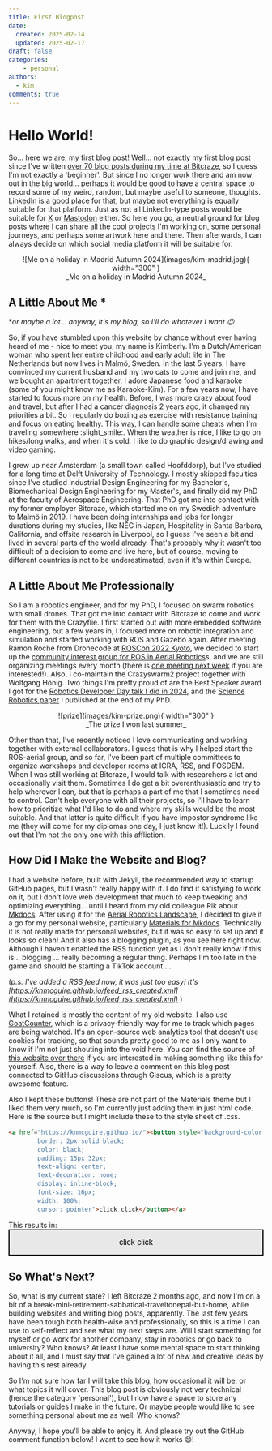 ```yaml
---
title: First Blogpost
date:
  created: 2025-02-14
  updated: 2025-02-17
draft: false
categories: 
    - personal
authors:
  - kim
comments: true
---
```


<script data-goatcounter="https://knmcguire.goatcounter.com/count"
async src="//gc.zgo.at/count.js"></script>

# Hello World!

So... here we are, my first blog post! Well... not exactly my first blog post since I've written [over 70 blog posts during my time at Bitcraze](https://www.bitcraze.io/author/kimberly/), so I guess I'm not exactly a 'beginner'. But since I no longer work there and am now out in the big world... perhaps it would be good to have a central space to record some of my weird, random, but maybe useful to someone, thoughts. [LinkedIn](https://www.linkedin.com/in/knmcguire/) is a good place for that, but maybe not everything is equally suitable for that platform. Just as not all LinkedIn-type posts would be suitable for [X](https://www.x.com/k_n_mcguire/) or [Mastodon](https://fosstodon.org/@k_n_mcguire) either. So here you go, a neutral ground for blog posts where I can share all the cool projects I'm working on, some personal journeys, and perhaps some artwork here and there. Then afterwards, I can always decide on which social media platform it will be suitable for.


<center>![Me on a holiday in Madrid Autumn 2024](images/kim-madrid.jpg){ width="300" } <br>
_Me on a holiday in Madrid Autumn 2024_</center>


## A Little About Me *

*_or maybe a lot... anyway, it's my blog, so I'll do whatever I want :wink:_

So, if you have stumbled upon this website by chance without ever having heard of me - nice to meet you, my name is Kimberly. <!-- more -->
 I'm a Dutch/American woman who spent her entire childhood and early adult life in The Netherlands but now lives in Malmö, Sweden. In the last 5 years, I have convinced my current husband and my two cats to come and join me, and we bought an apartment together. I adore Japanese food and karaoke (some of you might know me as Karaoke-Kim). For a few years now, I have started to focus more on my health. Before, I was more crazy about food and travel, but after I had a cancer diagnosis 2 years ago, it changed my priorities a bit. So I regularly do boxing as exercise with resistance training and focus on eating healthy. This way, I can handle some cheats when I'm traveling somewhere :slight_smile:. When the weather is nice, I like to go on hikes/long walks, and when it's cold, I like to do graphic design/drawing and video gaming.

I grew up near Amsterdam (a small town called Hoofddorp), but I've studied for a long time at Delft University of Technology. I mostly skipped faculties since I've studied Industrial Design Engineering for my Bachelor's, Biomechanical Design Engineering for my Master's, and finally did my PhD at the faculty of Aerospace Engineering. That PhD got me into contact with my former employer Bitcraze, which started me on my Swedish adventure to Malmö in 2019. I have been doing internships and jobs for longer durations during my studies, like NEC in Japan, Hospitality in Santa Barbara, California, and offsite research in Liverpool, so I guess I've seen a bit and lived in several parts of the world already. That's probably why it wasn't too difficult of a decision to come and live here, but of course, moving to different countries is not to be underestimated, even if it's within Europe.

## A Little About Me Professionally

So I am a robotics engineer, and for my PhD, I focused on swarm robotics with small drones. That got me into contact with Bitcraze to come and work for them with the Crazyflie. I first started out with more embedded software engineering, but a few years in, I focused more on robotic integration and simulation and started working with ROS and Gazebo again. After meeting Ramon Roche from Dronecode at [ROSCon 2022 Kyoto](https://roscon.ros.org/2022/), we decided to start up the [community interest group for ROS in Aerial Robotics](https://github.com/ROS-Aerial)s, and we are still organizing meetings every month (there is [one meeting next week](https://discourse.ros.org/t/aerial-robotics-meeting-february-20th-2025/42012) if you are interested!). Also, I co-maintain the Crazyswarm2 project together with Wolfgang Hönig. Two things I'm pretty proud of are the Best Speaker award I got for the [Robotics Developer Day talk I did in 2024](https://youtu.be/rtgt9Z1cPas), and the [Science Robotics paper](https://robotics.sciencemag.org/content/4/35/eaaw9710) I published at the end of my PhD.

<center>![prize](images/kim-prize.png){ width="300" } <br>
_The prize I won last summer_</center>

Other than that, I've recently noticed I love communicating and working together with external collaborators. I guess that is why I helped start the ROS-aerial group, and so far, I've been part of multiple committees to organize workshops and developer rooms at ICRA, RSS, and FOSDEM. When I was still working at Bitcraze, I would talk with researchers a lot and occasionally visit them. Sometimes I do get a bit overenthusiastic and try to help wherever I can, but that is perhaps a part of me that I sometimes need to control. Can't help everyone with all their projects, so I'll have to learn how to prioritize what I'd like to do and where my skills would be the most suitable. And that latter is quite difficult if you have impostor syndrome like me (they will come for my diplomas one day, I just know it!). Luckily I found out that I'm not the only one with this affliction.

## How Did I Make the Website and Blog?

I had a website before, built with Jekyll, the recommended way to startup GitHub pages, but I wasn't really happy with it. I do find it satisfying to work on it, but I don't love web development that much to keep tweaking and optimizing everything... until I heard from my old colleague Rik about [Mkdocs](https://www.mkdocs.org/). After using it for the [Aerial Robotics Landscape](https://ros-aerial.github.io/aerial_robotic_landscape/), I decided to give it a go for my personal website, particularly [Materials for Mkdocs](https://squidfunk.github.io/mkdocs-material/). Technically it is not really made for personal websites, but it was so easy to set up and it looks so clean! And it also has a blogging plugin, as you see here right now. Although I haven't enabled the RSS function yet as I don't really know if this is... blogging ... really becoming a regular thing. Perhaps I'm too late in the game and should be starting a TikTok account ...

(_p.s. I've added a RSS feed now, it was just too easy! It's [https://knmcguire.github.io/feed_rss_created.xml](https://knmcguire.github.io/feed_rss_created.xml)_  )

What I retained is mostly the content of my old website. I also use [GoatCounter](https://www.goatcounter.com/), which is a privacy-friendly way for me to track which pages are being watched. It's an open-source web analytics tool that doesn't use cookies for tracking, so that sounds pretty good to me as I only want to know if I'm not just shouting into the void here. You can find the source of [this website over there](https://github.com/knmcguire/knmcguire.github.io) if you are interested in making something like this for yourself. Also, there is a way to leave a comment on this blog post connected to GitHub discussions through Giscus, which is a pretty awesome feature.

Also I kept these buttons! These are not part of the Materials theme but I liked them very much, so I'm currently just adding them in just html code. Here is the source but I might include these to the style sheet of .css. 



```html
<a href="https://knmcguire.github.io/"><button style="background-color: #E8E8E8;
        border: 2px solid black;
        color: black;
        padding: 15px 32px;
        text-align: center;
        text-decoration: none;
        display: inline-block;
        font-size: 16px;
        width: 100%; 
        cursor: pointer">click click</button></a>
```
This results in:
<a href="https://knmcguire.github.io/"><button style="background-color: #E8E8E8;
        border: 2px solid black;
        color: black;
        padding: 15px 32px;
        text-align: center;
        text-decoration: none;
        display: inline-block;
        font-size: 16px;
        width: 100%; 
        cursor: pointer">click click</button></a>


## So What's Next?

So, what is my current state? I left Bitcraze 2 months ago, and now I'm on a bit of a break-mini-retirement-sabbatical-traveltonepal-but-home, while building websites and writing blog posts, apparently. The last few years have been tough both health-wise and professionally, so this is a time I can use to self-reflect and see what my next steps are. Will I start something for myself or go work for another company, stay in robotics or go back to university? Who knows? At least I have some mental space to start thinking about it all, and I must say that I've gained a lot of new and creative ideas by having this rest already.

So I'm not sure how far I will take this blog, how occasional it will be, or what topics it will cover. This blog post is obviously not very technical (hence the category 'personal'), but I now have a space to store any tutorials or guides I make in the future. Or maybe people would like to see something personal about me as well. Who knows?

Anyway, I hope you'll be able to enjoy it. And please try out the GitHub comment function below! I want to see how it works :smile:!

